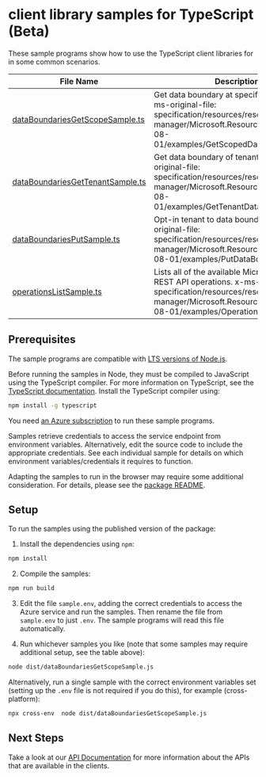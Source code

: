 # client library samples for TypeScript (Beta)

These sample programs show how to use the TypeScript client libraries for in some common scenarios.

| **File Name**                                                     | **Description**                                                                                                                                                                                      |
| ----------------------------------------------------------------- | ---------------------------------------------------------------------------------------------------------------------------------------------------------------------------------------------------- |
| [dataBoundariesGetScopeSample.ts][databoundariesgetscopesample]   | Get data boundary at specified scope x-ms-original-file: specification/resources/resource-manager/Microsoft.Resources/stable/2024-08-01/examples/GetScopedDataBoundary.json                          |
| [dataBoundariesGetTenantSample.ts][databoundariesgettenantsample] | Get data boundary of tenant. x-ms-original-file: specification/resources/resource-manager/Microsoft.Resources/stable/2024-08-01/examples/GetTenantDataBoundary.json                                  |
| [dataBoundariesPutSample.ts][databoundariesputsample]             | Opt-in tenant to data boundary. x-ms-original-file: specification/resources/resource-manager/Microsoft.Resources/stable/2024-08-01/examples/PutDataBoundary.json                                     |
| [operationsListSample.ts][operationslistsample]                   | Lists all of the available Microsoft.Resources REST API operations. x-ms-original-file: specification/resources/resource-manager/Microsoft.Resources/stable/2024-08-01/examples/Operations_List.json |

## Prerequisites

The sample programs are compatible with [LTS versions of Node.js](https://github.com/nodejs/release#release-schedule).

Before running the samples in Node, they must be compiled to JavaScript using the TypeScript compiler. For more information on TypeScript, see the [TypeScript documentation][typescript]. Install the TypeScript compiler using:

```bash
npm install -g typescript
```

You need [an Azure subscription][freesub] to run these sample programs.

Samples retrieve credentials to access the service endpoint from environment variables. Alternatively, edit the source code to include the appropriate credentials. See each individual sample for details on which environment variables/credentials it requires to function.

Adapting the samples to run in the browser may require some additional consideration. For details, please see the [package README][package].

## Setup

To run the samples using the published version of the package:

1. Install the dependencies using `npm`:

```bash
npm install
```

2. Compile the samples:

```bash
npm run build
```

3. Edit the file `sample.env`, adding the correct credentials to access the Azure service and run the samples. Then rename the file from `sample.env` to just `.env`. The sample programs will read this file automatically.

4. Run whichever samples you like (note that some samples may require additional setup, see the table above):

```bash
node dist/dataBoundariesGetScopeSample.js
```

Alternatively, run a single sample with the correct environment variables set (setting up the `.env` file is not required if you do this), for example (cross-platform):

```bash
npx cross-env  node dist/dataBoundariesGetScopeSample.js
```

## Next Steps

Take a look at our [API Documentation][apiref] for more information about the APIs that are available in the clients.

[databoundariesgetscopesample]: https://github.com/Azure/azure-sdk-for-js/blob/main/sdk/databoundaries/arm-databoundaries/samples/v1-beta/typescript/src/dataBoundariesGetScopeSample.ts
[databoundariesgettenantsample]: https://github.com/Azure/azure-sdk-for-js/blob/main/sdk/databoundaries/arm-databoundaries/samples/v1-beta/typescript/src/dataBoundariesGetTenantSample.ts
[databoundariesputsample]: https://github.com/Azure/azure-sdk-for-js/blob/main/sdk/databoundaries/arm-databoundaries/samples/v1-beta/typescript/src/dataBoundariesPutSample.ts
[operationslistsample]: https://github.com/Azure/azure-sdk-for-js/blob/main/sdk/databoundaries/arm-databoundaries/samples/v1-beta/typescript/src/operationsListSample.ts
[apiref]: https://docs.microsoft.com/javascript/api/@azure/arm-databoundaries?view=azure-node-preview
[freesub]: https://azure.microsoft.com/free/
[package]: https://github.com/Azure/azure-sdk-for-js/tree/main/sdk/databoundaries/arm-databoundaries/README.md
[typescript]: https://www.typescriptlang.org/docs/home.html
